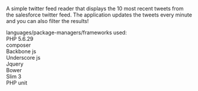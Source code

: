 A simple twitter feed reader that displays the 10 most recent tweets from the salesforce twitter feed. The application updates the tweets every minute and you can also filter the results!

languages/package-managers/frameworks used:  
PHP 5.6.29  
composer  
Backbone js  
Underscore js  
Jquery  
Bower  
Slim 3  
PHP unit  